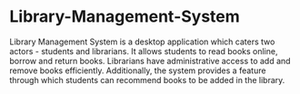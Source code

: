 # Library-Management-System
Library Management System is a desktop application which caters two actors - students and librarians. It allows students to read books online, borrow and return books. Librarians have administrative access to add and remove books efficiently. Additionally, the system provides a feature through which students can recommend books to be added in the library.
